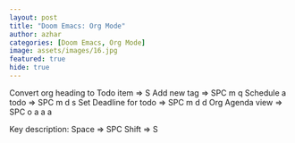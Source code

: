 ```yaml
---
layout: post
title: "Doom Emacs: Org Mode"
author: azhar
categories: [Doom Emacs, Org Mode]
image: assets/images/16.jpg
featured: true
hide: true
---
```


Convert org heading to Todo item => S <Right Arrow>
Add new tag => SPC m q
Schedule a todo => SPC m d s
Set Deadline for todo => SPC m d d
Org Agenda view => SPC o a a a

Key description:
Space => SPC
Shift => S
